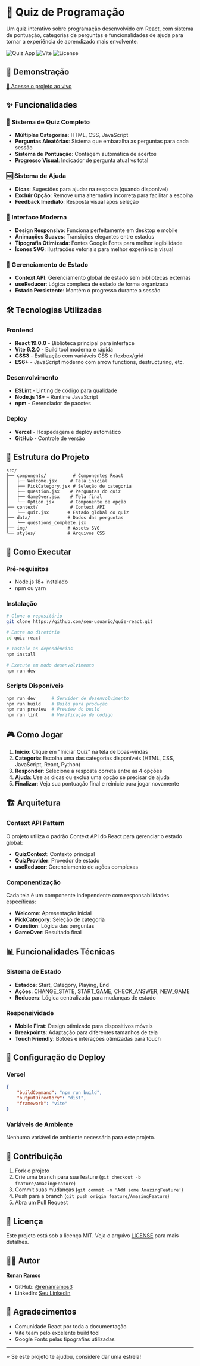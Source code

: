 # 🧠 Quiz de Programação

Um quiz interativo sobre programação desenvolvido em React, com sistema de pontuação, categorias de perguntas e funcionalidades de ajuda para tornar a experiência de aprendizado mais envolvente.

![Quiz App](https://img.shields.io/badge/React-19.0.0-blue) ![Vite](https://img.shields.io/badge/Vite-6.2.0-purple) ![License](https://img.shields.io/badge/License-MIT-green)

## 🚀 Demonstração

[🔗 Acesse o projeto ao vivo](https://quiz-react-coral.vercel.app/)

## ✨ Funcionalidades

### 🎯 Sistema de Quiz Completo

-   **Múltiplas Categorias**: HTML, CSS, JavaScript
-   **Perguntas Aleatórias**: Sistema que embaralha as perguntas para cada sessão
-   **Sistema de Pontuação**: Contagem automática de acertos
-   **Progresso Visual**: Indicador de pergunta atual vs total

### 🆘 Sistema de Ajuda

-   **Dicas**: Sugestões para ajudar na resposta (quando disponível)
-   **Excluir Opção**: Remove uma alternativa incorreta para facilitar a escolha
-   **Feedback Imediato**: Resposta visual após seleção

### 🎨 Interface Moderna

-   **Design Responsivo**: Funciona perfeitamente em desktop e mobile
-   **Animações Suaves**: Transições elegantes entre estados
-   **Tipografia Otimizada**: Fontes Google Fonts para melhor legibilidade
-   **Ícones SVG**: Ilustrações vetoriais para melhor experiência visual

### 🔄 Gerenciamento de Estado

-   **Context API**: Gerenciamento global de estado sem bibliotecas externas
-   **useReducer**: Lógica complexa de estado de forma organizada
-   **Estado Persistente**: Mantém o progresso durante a sessão

## 🛠️ Tecnologias Utilizadas

### Frontend

-   **React 19.0.0** - Biblioteca principal para interface
-   **Vite 6.2.0** - Build tool moderna e rápida
-   **CSS3** - Estilização com variáveis CSS e flexbox/grid
-   **ES6+** - JavaScript moderno com arrow functions, destructuring, etc.

### Desenvolvimento

-   **ESLint** - Linting de código para qualidade
-   **Node.js 18+** - Runtime JavaScript
-   **npm** - Gerenciador de pacotes

### Deploy

-   **Vercel** - Hospedagem e deploy automático
-   **GitHub** - Controle de versão

## 📁 Estrutura do Projeto

```
src/
├── components/          # Componentes React
│   ├── Welcome.jsx     # Tela inicial
│   ├── PickCategory.jsx # Seleção de categoria
│   ├── Question.jsx    # Perguntas do quiz
│   ├── GameOver.jsx    # Tela final
│   └── Option.jsx      # Componente de opção
├── context/            # Context API
│   └── quiz.jsx       # Estado global do quiz
├── data/              # Dados das perguntas
│   └── questions_complete.jsx
├── img/               # Assets SVG
└── styles/            # Arquivos CSS
```

## 🚀 Como Executar

### Pré-requisitos

-   Node.js 18+ instalado
-   npm ou yarn

### Instalação

```bash
# Clone o repositório
git clone https://github.com/seu-usuario/quiz-react.git

# Entre no diretório
cd quiz-react

# Instale as dependências
npm install

# Execute em modo desenvolvimento
npm run dev
```

### Scripts Disponíveis

```bash
npm run dev      # Servidor de desenvolvimento
npm run build    # Build para produção
npm run preview  # Preview do build
npm run lint     # Verificação de código
```

## 🎮 Como Jogar

1. **Início**: Clique em "Iniciar Quiz" na tela de boas-vindas
2. **Categoria**: Escolha uma das categorias disponíveis (HTML, CSS, JavaScript, React, Python)
3. **Responder**: Selecione a resposta correta entre as 4 opções
4. **Ajuda**: Use as dicas ou exclua uma opção se precisar de ajuda
5. **Finalizar**: Veja sua pontuação final e reinicie para jogar novamente

## 🏗️ Arquitetura

### Context API Pattern

O projeto utiliza o padrão Context API do React para gerenciar o estado global:

-   **QuizContext**: Contexto principal
-   **QuizProvider**: Provedor de estado
-   **useReducer**: Gerenciamento de ações complexas

### Componentização

Cada tela é um componente independente com responsabilidades específicas:

-   **Welcome**: Apresentação inicial
-   **PickCategory**: Seleção de categoria
-   **Question**: Lógica das perguntas
-   **GameOver**: Resultado final

## 📊 Funcionalidades Técnicas

### Sistema de Estado

-   **Estados**: Start, Category, Playing, End
-   **Ações**: CHANGE_STATE, START_GAME, CHECK_ANSWER, NEW_GAME
-   **Reducers**: Lógica centralizada para mudanças de estado

### Responsividade

-   **Mobile First**: Design otimizado para dispositivos móveis
-   **Breakpoints**: Adaptação para diferentes tamanhos de tela
-   **Touch Friendly**: Botões e interações otimizadas para touch

## 🔧 Configuração de Deploy

### Vercel

```json
{
    "buildCommand": "npm run build",
    "outputDirectory": "dist",
    "framework": "vite"
}
```

### Variáveis de Ambiente

Nenhuma variável de ambiente necessária para este projeto.

## 🤝 Contribuição

1. Fork o projeto
2. Crie uma branch para sua feature (`git checkout -b feature/AmazingFeature`)
3. Commit suas mudanças (`git commit -m 'Add some AmazingFeature'`)
4. Push para a branch (`git push origin feature/AmazingFeature`)
5. Abra um Pull Request

## 📝 Licença

Este projeto está sob a licença MIT. Veja o arquivo [LICENSE](LICENSE) para mais detalhes.

## 👨‍💻 Autor

**Renan Ramos**

-   GitHub: [@renanramos3](https://github.com/renanramos3)
-   LinkedIn: [Seu LinkedIn](https://linkedin.com/in/seu-perfil)

## 🙏 Agradecimentos

-   Comunidade React por toda a documentação
-   Vite team pelo excelente build tool
-   Google Fonts pelas tipografias utilizadas

---

⭐ Se este projeto te ajudou, considere dar uma estrela!
